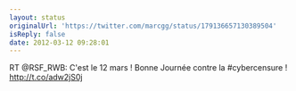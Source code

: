 ```yaml
---
layout: status
originalUrl: 'https://twitter.com/marcgg/status/179136657130389504'
isReply: false
date: 2012-03-12 09:28:01
---
```


RT @RSF_RWB: C'est le 12 mars ! Bonne Journée contre la #cybercensure ! http://t.co/adw2jS0j
